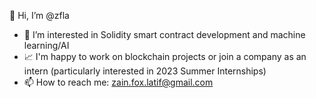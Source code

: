 👋 Hi, I’m @zfla
- 👀 I’m interested in Solidity smart contract development and machine learning/AI
- 📈 I'm happy to work on blockchain projects or join a company as an intern (particularly interested in 2023 Summer Internships)
- 📫 How to reach me: zain.fox.latif@gmail.com

<!---
zfla/zfla is a ✨ special ✨ repository because its `README.md` (this file) appears on your GitHub profile.
You can click the Preview link to take a look at your changes.
--->
